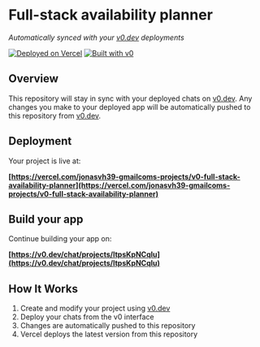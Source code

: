 # Full-stack availability planner

*Automatically synced with your [v0.dev](https://v0.dev) deployments*

[![Deployed on Vercel](https://img.shields.io/badge/Deployed%20on-Vercel-black?style=for-the-badge&logo=vercel)](https://vercel.com/jonasvh39-gmailcoms-projects/v0-full-stack-availability-planner)
[![Built with v0](https://img.shields.io/badge/Built%20with-v0.dev-black?style=for-the-badge)](https://v0.dev/chat/projects/ltpsKpNCqlu)

## Overview

This repository will stay in sync with your deployed chats on [v0.dev](https://v0.dev).
Any changes you make to your deployed app will be automatically pushed to this repository from [v0.dev](https://v0.dev).

## Deployment

Your project is live at:

**[https://vercel.com/jonasvh39-gmailcoms-projects/v0-full-stack-availability-planner](https://vercel.com/jonasvh39-gmailcoms-projects/v0-full-stack-availability-planner)**

## Build your app

Continue building your app on:

**[https://v0.dev/chat/projects/ltpsKpNCqlu](https://v0.dev/chat/projects/ltpsKpNCqlu)**

## How It Works

1. Create and modify your project using [v0.dev](https://v0.dev)
2. Deploy your chats from the v0 interface
3. Changes are automatically pushed to this repository
4. Vercel deploys the latest version from this repository